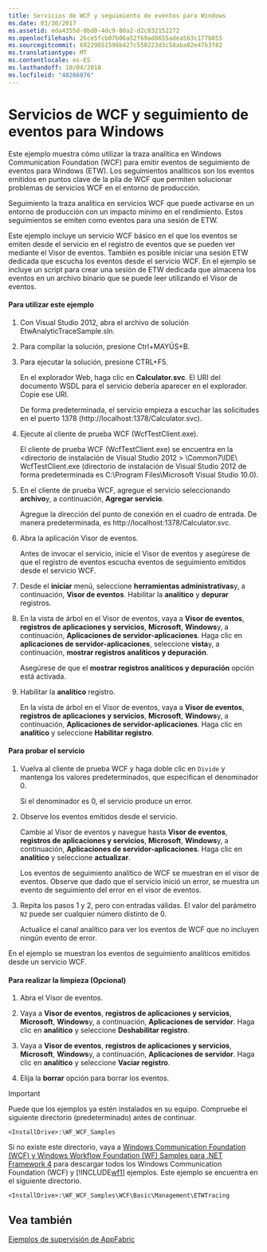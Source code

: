 ```yaml
---
title: Servicios de WCF y seguimiento de eventos para Windows
ms.date: 03/30/2017
ms.assetid: eda4355d-0bd0-4dc9-80a2-d2c832152272
ms.openlocfilehash: 26ce5fcb07b06a52f69ad8655adea563c177b055
ms.sourcegitcommit: 69229651598b427c550223d3c58aba82e47b3f82
ms.translationtype: MT
ms.contentlocale: es-ES
ms.lasthandoff: 10/04/2018
ms.locfileid: "48266876"
---
```

# <a name="wcf-services-and-event-tracing-for-windows"></a>Servicios de WCF y seguimiento de eventos para Windows
Este ejemplo muestra cómo utilizar la traza analítica en Windows Communication Foundation (WCF) para emitir eventos de seguimiento de eventos para Windows (ETW). Los seguimientos analíticos son los eventos emitidos en puntos clave de la pila de WCF que permiten solucionar problemas de servicios WCF en el entorno de producción.

 Seguimiento la traza analítica en servicios WCF que puede activarse en un entorno de producción con un impacto mínimo en el rendimiento. Estos seguimientos se emiten como eventos para una sesión de ETW.

 Este ejemplo incluye un servicio WCF básico en el que los eventos se emiten desde el servicio en el registro de eventos que se pueden ver mediante el Visor de eventos. También es posible iniciar una sesión ETW dedicada que escucha los eventos desde el servicio WCF. En el ejemplo se incluye un script para crear una sesión de ETW dedicada que almacena los eventos en un archivo binario que se puede leer utilizando el Visor de eventos.

#### <a name="to-use-this-sample"></a>Para utilizar este ejemplo

1.  Con Visual Studio 2012, abra el archivo de solución EtwAnalyticTraceSample.sln.

2.  Para compilar la solución, presione Ctrl+MAYÚS+B.

3.  Para ejecutar la solución, presione CTRL+F5.

     En el explorador Web, haga clic en **Calculator.svc**. El URI del documento WSDL para el servicio debería aparecer en el explorador. Copie ese URI.

     De forma predeterminada, el servicio empieza a escuchar las solicitudes en el puerto 1378 (http://localhost:1378/Calculator.svc).

4.  Ejecute al cliente de prueba WCF (WcfTestClient.exe).

     El cliente de prueba WCF (WcfTestClient.exe) se encuentra en la \<directorio de instalación de Visual Studio 2012 > \Common7\IDE\ WcfTestClient.exe (directorio de instalación de Visual Studio 2012 de forma predeterminada es C:\Program Files\Microsoft Visual Studio 10.0).

5.  En el cliente de prueba WCF, agregue el servicio seleccionando **archivo**y, a continuación, **Agregar servicio**.

     Agregue la dirección del punto de conexión en el cuadro de entrada. De manera predeterminada, es http://localhost:1378/Calculator.svc.

6.  Abra la aplicación Visor de eventos.

     Antes de invocar el servicio, inicie el Visor de eventos y asegúrese de que el registro de eventos escucha eventos de seguimiento emitidos desde el servicio WCF.

7.  Desde el **iniciar** menú, seleccione **herramientas administrativas**y, a continuación, **Visor de eventos**.  Habilitar la **analítico** y **depurar** registros.

8.  En la vista de árbol en el Visor de eventos, vaya a **Visor de eventos**, **registros de aplicaciones y servicios**, **Microsoft**, **Windows**y, a continuación, **Aplicaciones de servidor-aplicaciones**. Haga clic en **aplicaciones de servidor-aplicaciones**, seleccione **vista**y, a continuación, **mostrar registros analíticos y depuración**.

     Asegúrese de que el **mostrar registros analíticos y depuración** opción está activada.

9. Habilitar la **analítico** registro.

     En la vista de árbol en el Visor de eventos, vaya a **Visor de eventos**, **registros de aplicaciones y servicios**, **Microsoft**, **Windows**y, a continuación, **Aplicaciones de servidor-aplicaciones**. Haga clic en **analítico** y seleccione **Habilitar registro**.

#### <a name="to-test-the-service"></a>Para probar el servicio

1.  Vuelva al cliente de prueba WCF y haga doble clic en `Divide` y mantenga los valores predeterminados, que especifican el denominador 0.

     Si el denominador es 0, el servicio produce un error.

2.  Observe los eventos emitidos desde el servicio.

     Cambie al Visor de eventos y navegue hasta **Visor de eventos**, **registros de aplicaciones y servicios**, **Microsoft**, **Windows**y, a continuación, **Aplicaciones de servidor-aplicaciones**. Haga clic en **analítico** y seleccione **actualizar**.

     Los eventos de seguimiento analítico de WCF se muestran en el visor de eventos. Observe que dado que el servicio inició un error, se muestra un evento de seguimiento del error en el visor de eventos.

3.  Repita los pasos 1 y 2, pero con entradas válidas. El valor del parámetro `N2` puede ser cualquier número distinto de 0.

     Actualice el canal analítico para ver los eventos de WCF que no incluyen ningún evento de error.

 En el ejemplo se muestran los eventos de seguimiento analíticos emitidos desde un servicio WCF.

#### <a name="to-cleanup-optional"></a>Para realizar la limpieza (Opcional)

1.  Abra el Visor de eventos.

2.  Vaya a **Visor de eventos**, **registros de aplicaciones y servicios**, **Microsoft**, **Windows**y, a continuación,  **Aplicaciones de servidor**. Haga clic en **analítico** y seleccione **Deshabilitar registro**.

3.  Vaya a **Visor de eventos**, **registros de aplicaciones y servicios**, **Microsoft**, **Windows**y, a continuación,  **Aplicaciones de servidor**. Haga clic en **analítico** y seleccione **Vaciar registro**.

4.  Elija la **borrar** opción para borrar los eventos.

> [!IMPORTANT]
>  Puede que los ejemplos ya estén instalados en su equipo. Compruebe el siguiente directorio (predeterminado) antes de continuar.  
>   
>  `<InstallDrive>:\WF_WCF_Samples`  
>   
>  Si no existe este directorio, vaya a [Windows Communication Foundation (WCF) y Windows Workflow Foundation (WF) Samples para .NET Framework 4](https://go.microsoft.com/fwlink/?LinkId=150780) para descargar todos los Windows Communication Foundation (WCF) y [!INCLUDE[wf1](../../../../includes/wf1-md.md)] ejemplos. Este ejemplo se encuentra en el siguiente directorio.  
>   
>  `<InstallDrive>:\WF_WCF_Samples\WCF\Basic\Management\ETWTracing`  
  
## <a name="see-also"></a>Vea también  
 [Ejemplos de supervisión de AppFabric](https://go.microsoft.com/fwlink/?LinkId=193959)
